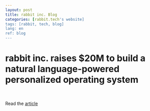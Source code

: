 ```yaml
---
layout: post
title: rabbit inc. Blog
categories: [rabbit.tech's website]
tags: [rabbit, tech, blog]
lang: en
ref: blog
---
```


<h1>rabbit inc. raises $20M to build a natural language-powered personalized operating system</h1>

<br>

Read the <a href="https://www.rabbit.tech/newsroom/rabbit-raises-20m" target="_blank"><span class="underline-anchor">article<span class="underline moving-underline"></span></span></a>